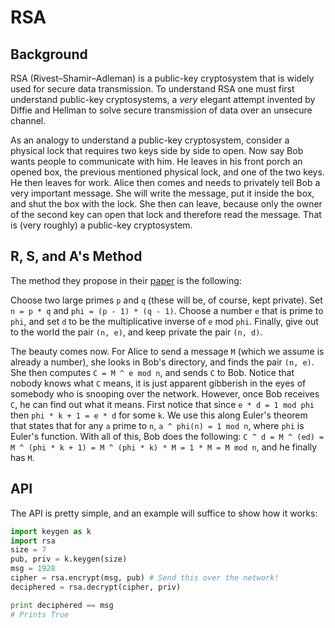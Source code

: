 # RSA

## Background

RSA (Rivest–Shamir–Adleman) is a public-key cryptosystem that is widely used for secure data transmission. To understand RSA one
must first understand public-key cryptosystems, a _very_ elegant attempt invented by Diffie and Hellman to solve secure transmission of data over an unsecure channel. 

As an analogy to understand a public-key cryptosystem, consider a physical lock that requires two keys side by side to open. Now say Bob wants people to communicate with him. He leaves in his front porch an opened box, the previous mentioned
physical lock, and one of the two keys. He then leaves for work. Alice then comes and needs to privately tell Bob a very important message. She will write the message, put it inside the box, and shut the box with the lock. She then can leave, because only the owner
of the second key can open that lock and therefore read the message. That is (very roughly) a public-key cryptosystem.

## R, S, and A's Method
The method they propose in their [paper](https://people.csail.mit.edu/rivest/Rsapaper.pdf) is the following:

Choose two large primes `p` and `q` (these will be, of course, kept private). Set `n = p * q` and `phi = (p - 1) * (q - 1)`. Choose a number `e` that is prime to `phi`, and set `d` to be the multiplicative inverse of `e` mod `phi`. Finally, give out to the world
the pair `(n, e)`, and keep private the pair `(n, d)`.

The beauty comes now. For Alice to send a message `M` (which we assume is already a number), she looks in Bob's directory, and finds
the pair `(n, e)`. She then computes `C = M ^ e mod n`, and sends `C` to Bob. Notice that nobody knows what `C` means, it is just 
apparent gibberish in the eyes of somebody who is snooping over the network. However, once Bob receives `C`, he can find out what it means. First notice that since `e * d = 1 mod phi` then `phi * k + 1 = e * d` for some `k`. We use this along Euler's theorem that states that for any `a` prime to `n`, `a ^ phi(n) = 1 mod n`, where `phi` is Euler's function. With all of this, Bob does the following:
`C ^ d = M ^ (ed) = M ^ (phi * k + 1) = M ^ (phi * k) * M = 1 * M = M mod n`, and he finally has `M`.


## API

The API is pretty simple, and an example will suffice to show how it works:

```python
import keygen as k
import rsa
size = 7
pub, priv = k.keygen(size)
msg = 1928
cipher = rsa.encrypt(msg, pub) # Send this over the network!
deciphered = rsa.decrypt(cipher, priv)

print deciphered == msg
# Prints True

```